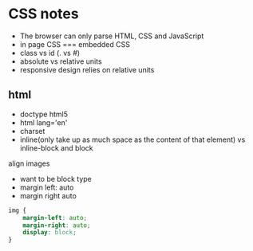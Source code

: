 # CSS notes
* The browser can only parse HTML, CSS and JavaScript
* in page CSS === embedded CSS
* class vs id (. vs #)
* absolute vs relative units
* responsive design relies on relative units

## html
* doctype html5
* html lang='en'
* charset
* inline(only take up as much space as the content of that element) vs inline-block and block

align images
* want to be block type
* margin left: auto
* margin right auto

```css
img {
    margin-left: auto;
    margin-right: auto;
    display: block;
}
```
